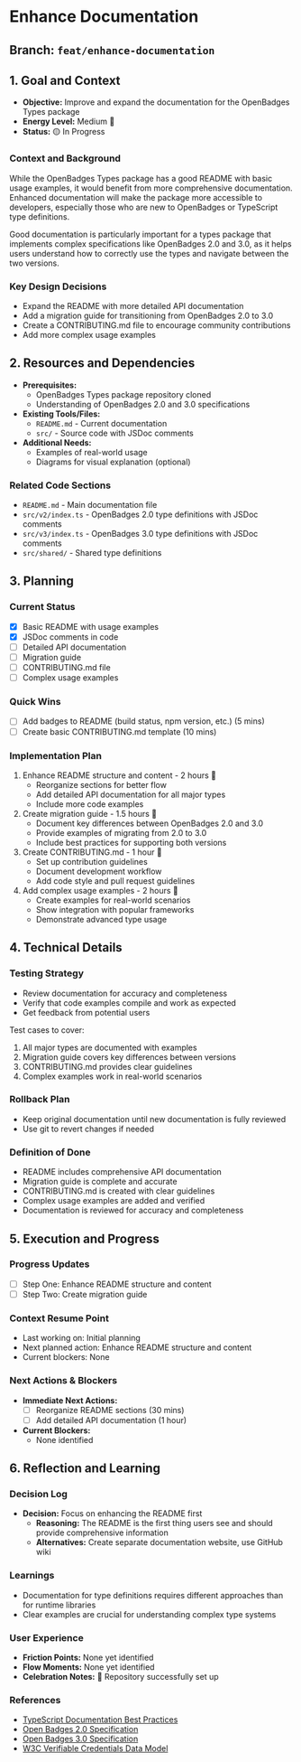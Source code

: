# Enhance Documentation

## Branch: `feat/enhance-documentation`

## 1. Goal and Context
- **Objective:** Improve and expand the documentation for the OpenBadges Types package
- **Energy Level:** Medium 🔋
- **Status:** 🟡 In Progress

### Context and Background
While the OpenBadges Types package has a good README with basic usage examples, it would benefit from more comprehensive documentation. Enhanced documentation will make the package more accessible to developers, especially those who are new to OpenBadges or TypeScript type definitions.

Good documentation is particularly important for a types package that implements complex specifications like OpenBadges 2.0 and 3.0, as it helps users understand how to correctly use the types and navigate between the two versions.

### Key Design Decisions
- Expand the README with more detailed API documentation
- Add a migration guide for transitioning from OpenBadges 2.0 to 3.0
- Create a CONTRIBUTING.md file to encourage community contributions
- Add more complex usage examples

## 2. Resources and Dependencies
- **Prerequisites:** 
  - OpenBadges Types package repository cloned
  - Understanding of OpenBadges 2.0 and 3.0 specifications
- **Existing Tools/Files:** 
  - `README.md` - Current documentation
  - `src/` - Source code with JSDoc comments
- **Additional Needs:** 
  - Examples of real-world usage
  - Diagrams for visual explanation (optional)

### Related Code Sections
- `README.md` - Main documentation file
- `src/v2/index.ts` - OpenBadges 2.0 type definitions with JSDoc comments
- `src/v3/index.ts` - OpenBadges 3.0 type definitions with JSDoc comments
- `src/shared/` - Shared type definitions

## 3. Planning
### Current Status
- [x] Basic README with usage examples
- [x] JSDoc comments in code
- [ ] Detailed API documentation
- [ ] Migration guide
- [ ] CONTRIBUTING.md file
- [ ] Complex usage examples

### Quick Wins
- [ ] Add badges to README (build status, npm version, etc.) (5 mins)
- [ ] Create basic CONTRIBUTING.md template (10 mins)

### Implementation Plan
1. Enhance README structure and content - 2 hours 🎯
   - Reorganize sections for better flow
   - Add detailed API documentation for all major types
   - Include more code examples
2. Create migration guide - 1.5 hours 🎯
   - Document key differences between OpenBadges 2.0 and 3.0
   - Provide examples of migrating from 2.0 to 3.0
   - Include best practices for supporting both versions
3. Create CONTRIBUTING.md - 1 hour 🎯
   - Set up contribution guidelines
   - Document development workflow
   - Add code style and pull request guidelines
4. Add complex usage examples - 2 hours 🎯
   - Create examples for real-world scenarios
   - Show integration with popular frameworks
   - Demonstrate advanced type usage

## 4. Technical Details
### Testing Strategy
- Review documentation for accuracy and completeness
- Verify that code examples compile and work as expected
- Get feedback from potential users

Test cases to cover:
1. All major types are documented with examples
2. Migration guide covers key differences between versions
3. CONTRIBUTING.md provides clear guidelines
4. Complex examples work in real-world scenarios

### Rollback Plan
- Keep original documentation until new documentation is fully reviewed
- Use git to revert changes if needed

### Definition of Done
- README includes comprehensive API documentation
- Migration guide is complete and accurate
- CONTRIBUTING.md is created with clear guidelines
- Complex usage examples are added and verified
- Documentation is reviewed for accuracy and completeness

## 5. Execution and Progress
### Progress Updates
- [ ] Step One: Enhance README structure and content
- [ ] Step Two: Create migration guide

### Context Resume Point
- Last working on: Initial planning
- Next planned action: Enhance README structure and content
- Current blockers: None

### Next Actions & Blockers
- **Immediate Next Actions:** 
  - [ ] Reorganize README sections (30 mins)
  - [ ] Add detailed API documentation (1 hour)
- **Current Blockers:**
  - None identified

## 6. Reflection and Learning
### Decision Log
- **Decision:** Focus on enhancing the README first
  - **Reasoning:** The README is the first thing users see and should provide comprehensive information
  - **Alternatives:** Create separate documentation website, use GitHub wiki

### Learnings
- Documentation for type definitions requires different approaches than for runtime libraries
- Clear examples are crucial for understanding complex type systems

### User Experience
- **Friction Points:** None yet identified
- **Flow Moments:** None yet identified
- **Celebration Notes:** 🎉 Repository successfully set up

### References
- [TypeScript Documentation Best Practices](https://www.typescriptlang.org/docs/handbook/declaration-files/introduction.html)
- [Open Badges 2.0 Specification](https://www.imsglobal.org/sites/default/files/Badges/OBv2p0Final/index.html)
- [Open Badges 3.0 Specification](https://www.imsglobal.org/spec/ob/v3p0)
- [W3C Verifiable Credentials Data Model](https://www.w3.org/TR/vc-data-model/)
